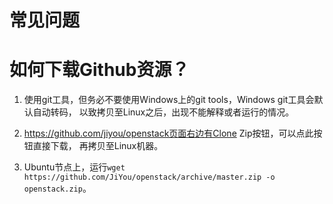 常见问题
=================================

# 如何下载Github资源？

1. 使用git工具，但务必不要使用Windows上的git tools，Windows git工具会默认自动转码，
   以致拷贝至Linux之后，出现不能解释或者运行的情况。
   
2. https://github.com/jiyou/openstack页面右边有Clone Zip按钮，可以点此按钮直接下载，
   再拷贝至Linux机器。
   
3. Ubuntu节点上，运行`wget https://github.com/JiYou/openstack/archive/master.zip -o openstack.zip`。
   
  

